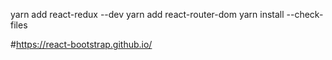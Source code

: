 yarn add react-redux --dev
yarn add react-router-dom
yarn install --check-files

#https://react-bootstrap.github.io/